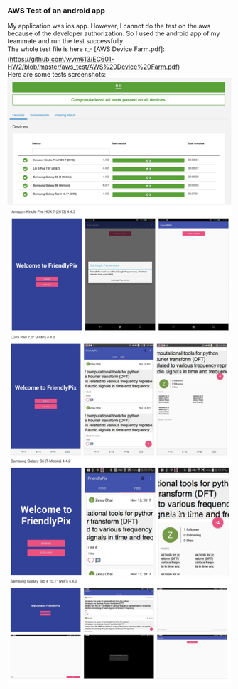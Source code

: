 ### AWS Test of an android app
My application was ios app. However, I cannot do the test on the aws because of the developer authorization. So I used the android app of my teammate and run the test successfully.
<br>The whole test file is here 👉 [AWS Device Farm.pdf]:(https://github.com/wym613/EC601-HW2/blob/master/aws_test/AWS%20Device%20Farm.pdf)
<br>Here are some tests screenshots:
![image](https://github.com/wym613/EC601-HW2/blob/master/aws_test/images/WechatIMG8.jpeg)
![image](https://github.com/wym613/EC601-HW2/blob/master/aws_test/images/WechatIMG9.jpeg)
![image](https://github.com/wym613/EC601-HW2/blob/master/aws_test/images/WechatIMG10.jpeg)
![image](https://github.com/wym613/EC601-HW2/blob/master/aws_test/images/WechatIMG11.jpeg)
![image](https://github.com/wym613/EC601-HW2/blob/master/aws_test/images/WechatIMG12.jpeg)
